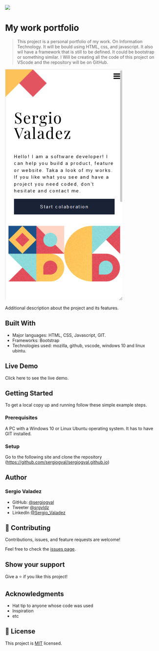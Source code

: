 ![](https://img.shields.io/badge/Microverse-blueviolet)

# My work portfolio

> This project is a personal portfolio of my work. On Information Technology. It will be bould using HTML, css, and javascript. It also wil have a framework that is still to be defined. It could be bootstrap or something similar. I Will be creating all the code of this project on VScode and the repository will be on GitHub.

![screenshot](./app_screenshot.png)

Additional description about the project and its features.

## Built With

- Major languages: HTML, CSS, Javascript, GIT.
- Frameworks: Bootstrap
- Technologies used: mozilla, github, vscode, windows 10 and linux ubintu.

## Live Demo

Click here to see the live demo.


## Getting Started

To get a local copy up and running follow these simple example steps.

### Prerequisites
A PC with a Windows 10 or Linux Ubuntu operating system. It has to have GIT installed.

### Setup
Go to the following site and clone the repository (https://github.com/sergiogval/sergiogval.github.io)
## Author

### Sergio Valadez


- GitHub: [@sergiogval](https://github.com/sergiogval/)
- Tweeter [@srgvldz](https://twitter.com/srgvldz)
- LinkedIn [@Sergio_Valadez](https://www.linkedin.com/in/sergio-valadez-282153216/)

## 🤝 Contributing

Contributions, issues, and feature requests are welcome!

Feel free to check the [issues page](../../issues/).

## Show your support

Give a ⭐️ if you like this project!

## Acknowledgments

- Hat tip to anyone whose code was used
- Inspiration
- etc

## 📝 License

This project is [MIT](./MIT.md) licensed.
